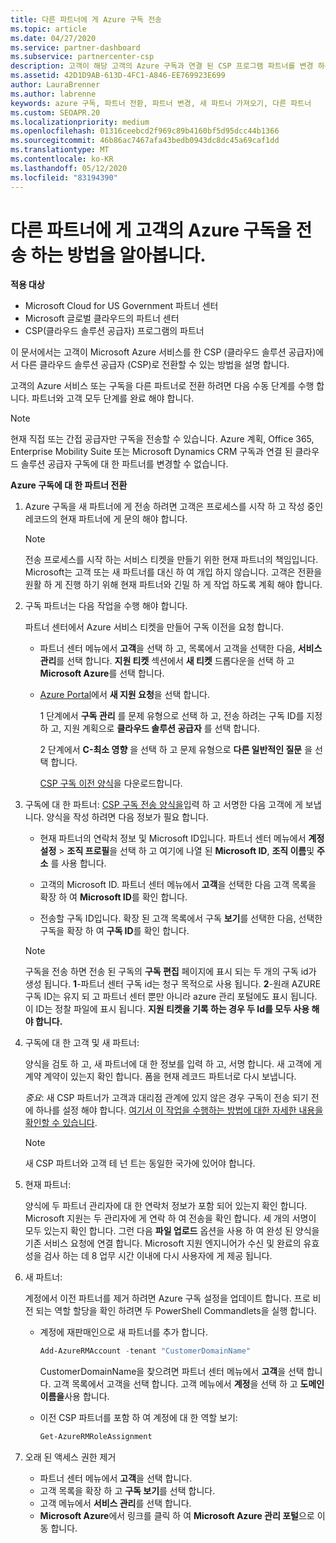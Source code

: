 ```yaml
---
title: 다른 파트너에 게 Azure 구독 전송
ms.topic: article
ms.date: 04/27/2020
ms.service: partner-dashboard
ms.subservice: partnercenter-csp
description: 고객이 해당 고객의 Azure 구독과 연결 된 CSP 프로그램 파트너를 변경 하는 데 도움을 주는 방법에 대해 알아봅니다.
ms.assetid: 42D1D9AB-613D-4FC1-A846-EE769923E699
author: LauraBrenner
ms.author: labrenne
keywords: azure 구독, 파트너 전환, 파트너 변경, 새 파트너 가져오기, 다른 파트너
ms.custom: SEOAPR.20
ms.localizationpriority: medium
ms.openlocfilehash: 01316ceebcd2f969c89b4160bf5d95dcc44b1366
ms.sourcegitcommit: 46b86ac7467afa43bedb0943dc8dc45a69caf1dd
ms.translationtype: MT
ms.contentlocale: ko-KR
ms.lasthandoff: 05/12/2020
ms.locfileid: "83194390"
---
```

# <a name="learn-how-to-transfer-a-customers-azure-subscriptions-to-another-partner"></a>다른 파트너에 게 고객의 Azure 구독을 전송 하는 방법을 알아봅니다.

**적용 대상**

- Microsoft Cloud for US Government 파트너 센터
- Microsoft 글로벌 클라우드의 파트너 센터
- CSP(클라우드 솔루션 공급자) 프로그램의 파트너

이 문서에서는 고객이 Microsoft Azure 서비스를 한 CSP (클라우드 솔루션 공급자)에서 다른 클라우드 솔루션 공급자 (CSP)로 전환할 수 있는 방법을 설명 합니다.

고객의 Azure 서비스 또는 구독을 다른 파트너로 전환 하려면 다음 수동 단계를 수행 합니다. 파트너와 고객 모두 단계를 완료 해야 합니다.

>[!Note]  
>현재 직접 또는 간접 공급자만 구독을 전송할 수 있습니다.
>Azure 계획, Office 365, Enterprise Mobility Suite 또는 Microsoft Dynamics CRM 구독과 연결 된 클라우드 솔루션 공급자 구독에 대 한 파트너를 변경할 수 없습니다.

**Azure 구독에 대 한 파트너 전환**

1. Azure 구독을 새 파트너에 게 전송 하려면 고객은 프로세스를 시작 하 고 작성 중인 레코드의 현재 파트너에 게 문의 해야 합니다.

   >[!Note]
   >전송 프로세스를 시작 하는 서비스 티켓을 만들기 위한 현재 파트너의 책임입니다. Microsoft는 고객 또는 새 파트너를 대신 하 여 개입 하지 않습니다. 고객은 전환을 원활 하 게 진행 하기 위해 현재 파트너와 긴밀 하 게 작업 하도록 계획 해야 합니다.

2. 구독 파트너는 다음 작업을 수행 해야 합니다.

   파트너 센터에서 Azure 서비스 티켓을 만들어 구독 이전을 요청 합니다.

   - 파트너 센터 메뉴에서 **고객**을 선택 하 고, 목록에서 고객을 선택한 다음, **서비스 관리**를 선택 합니다. **지원 티켓** 섹션에서 **새 티켓** 드롭다운을 선택 하 고 **Microsoft Azure**를 선택 합니다.

   - [Azure Portal](https://portal.azure.com)에서 **새 지원 요청**을 선택 합니다.

     1 단계에서 **구독 관리** 를 문제 유형으로 선택 하 고, 전송 하려는 구독 ID를 지정 하 고, 지원 계획으로 **클라우드 솔루션 공급자** 를 선택 합니다.

     2 단계에서 **C-최소 영향** 을 선택 하 고 문제 유형으로 **다른 일반적인 질문** 을 선택 합니다.

     [CSP 구독 이전 양식](https://assets.windowsphone.com/5222c408-e546-4e01-b72a-2ec7d4c43d57/CSP_Subscription_Transfer_Form_Azure_InvariantCulture_Default.zip)을 다운로드합니다.

3. 구독에 대 한 파트너: [CSP 구독 전송 양식을](https://assets.windowsphone.com/5222c408-e546-4e01-b72a-2ec7d4c43d57/CSP_Subscription_Transfer_Form_Azure_InvariantCulture_Default.zip)입력 하 고 서명한 다음 고객에 게 보냅니다. 양식을 작성 하려면 다음 정보가 필요 합니다.

   - 현재 파트너의 연락처 정보 및 Microsoft ID입니다. 파트너 센터 메뉴에서 **계정 설정** &gt; **조직 프로필**을 선택 하 고 여기에 나열 된 **Microsoft ID**, **조직 이름**및 **주소** 를 사용 합니다.

   - 고객의 Microsoft ID. 파트너 센터 메뉴에서 **고객**을 선택한 다음 고객 목록을 확장 하 여 **Microsoft ID**를 확인 합니다.

   - 전송할 구독 ID입니다. 확장 된 고객 목록에서 구독 **보기**를 선택한 다음, 선택한 구독을 확장 하 여 **구독 ID**를 확인 합니다.

   >[!Note]
   >구독을 전송 하면 전송 된 구독의 **구독 편집** 페이지에 표시 되는 두 개의 구독 id가 생성 됩니다. **1**-파트너 센터 구독 id는 청구 목적으로 사용 됩니다. **2**-원래 AZURE 구독 ID는 유지 되 고 파트너 센터 뿐만 아니라 azure 관리 포털에도 표시 됩니다. 이 ID는 정찰 파일에 표시 됩니다.  **지원 티켓을 기록 하는 경우 두 Id를 모두 사용 해야 합니다.**

4. 구독에 대 한 고객 및 새 파트너:

   양식을 검토 하 고, 새 파트너에 대 한 정보를 입력 하 고, 서명 합니다. 새 고객에 게 계약 계약이 있는지 확인 합니다. 폼을 현재 레코드 파트너로 다시 보냅니다.

   *중요*: 새 CSP 파트너가 고객과 대리점 관계에 있지 않은 경우 구독이 전송 되기 전에 하나를 설정 해야 합니다. [여기서 이 작업을 수행하는 방법에 대한 자세한 내용을 확인할 수 있습니다](request-a-relationship-with-a-customer.md).

   >[!Note]
   >새 CSP 파트너와 고객 테 넌 트는 동일한 국가에 있어야 합니다. 

5. 현재 파트너:

   양식에 두 파트너 관리자에 대 한 연락처 정보가 포함 되어 있는지 확인 합니다. Microsoft 지원는 두 관리자에 게 연락 하 여 전송을 확인 합니다. 세 개의 서명이 모두 있는지 확인 합니다. 그런 다음 **파일 업로드** 옵션을 사용 하 여 완성 된 양식을 기존 서비스 요청에 연결 합니다. Microsoft 지원 엔지니어가 수신 및 완료의 유효성을 검사 하는 데 8 업무 시간 이내에 다시 사용자에 게 제공 됩니다.

6. 새 파트너:

   계정에서 이전 파트너를 제거 하려면 Azure 구독 설정을 업데이트 합니다. 프로 비전 되는 역할 할당을 확인 하려면 두 PowerShell Commandlets을 실행 합니다.

   - 계정에 재판매인으로 새 파트너를 추가 합니다.

     ```powershell
     Add-AzureRMAccount -tenant "CustomerDomainName"
     ```

     CustomerDomainName을 찾으려면 파트너 센터 메뉴에서 **고객**을 선택 합니다. 고객 목록에서 고객을 선택 합니다. 고객 메뉴에서 **계정**을 선택 하 고 **도메인 이름을**사용 합니다.

   - 이전 CSP 파트너를 포함 하 여 계정에 대 한 역할 보기:

     ```powershell
     Get-AzureRMRoleAssignment
     ```

7. 오래 된 액세스 권한 제거

   - 파트너 센터 메뉴에서 **고객**을 선택 합니다.
   - 고객 목록을 확장 하 고 **구독 보기**를 선택 합니다.
   - 고객 메뉴에서 **서비스 관리**를 선택 합니다.
   - **Microsoft Azure**에서 링크를 클릭 하 여 **Microsoft Azure 관리 포털**으로 이동 합니다.

